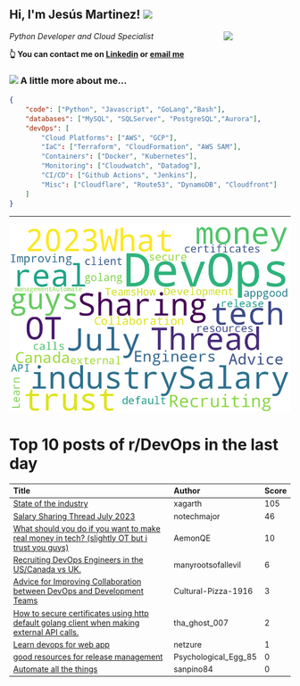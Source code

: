 <!--
**jmartinezl/jmartinezl** is a ✨ _special_ ✨ repository because its `README.md` (this file) appears on your GitHub profile.

Here are some ideas to get you started:

- 🔭 I’m currently working on ...
- 🌱 I’m currently learning ...
- 👯 I’m looking to collaborate on ...
- 🤔 I’m looking for help with ...
- 💬 Ask me about ...
- 📫 How to reach me: ...
- 😄 Pronouns: ...
- ⚡ Fun fact: ...
-->

<h2>Hi, I'm Jesús Martinez! <img src="https://media.giphy.com/media/WUlplcMpOCEmTGBtBW/giphy.gif" width="30"> </h2>
<img align='right' src="https://media.giphy.com/media/NytMLKyiaIh6VH9SPm/giphy.gif" width="120">
<p><em>Python Developer and Cloud Specialist
</em></p>

**👆 You can contact me on [Linkedin](https://www.linkedin.com/in/jes%C3%BAs-martinez-2b7b10104/) or [email me](mailto:jesus.mtz.lorenzo@gmail.com)**

### <img src="https://media.giphy.com/media/VgCDAzcKvsR6OM0uWg/giphy.gif" width="50"> A little more about me...  

```json
{
    "code": ["Python", "Javascript", "GoLang","Bash"],
    "databases": ["MySQL", "SQLServer", "PostgreSQL","Aurora"],
    "devOps": [
        "Cloud Platforms": ["AWS", "GCP"],
        "IaC": ["Terraform", "CloudFormation", "AWS SAM"],
        "Containers": ["Docker", "Kubernetes"],
        "Monitoring": ["Cloudwatch", "Datadog"],
        "CI/CD": ["Github Actions", "Jenkins"],
        "Misc": ["Cloudflare", "Route53", "DynamoDB", "Cloudfront"]
    ]
}
```
---

![Wordcloud](./cloud.png)

# Top 10 posts of r/DevOps in the last day

| Title | Author | Score |
|:---|:---|:---|
| [State of the industry](https://www.reddit.com/r/devops/comments/150b4ck/state_of_the_industry/) | xagarth | 105 |
| [Salary Sharing Thread July 2023](https://www.reddit.com/r/devops/comments/150dj8m/salary_sharing_thread_july_2023/) | notechmajor | 46 |
| [What should you do if you want to make real money in tech? (slightly OT but i trust you guys)](https://www.reddit.com/r/devops/comments/150csbb/what_should_you_do_if_you_want_to_make_real_money/) | AemonQE | 10 |
| [Recruiting DevOps Engineers in the US/Canada vs UK.](https://www.reddit.com/r/devops/comments/1511i57/recruiting_devops_engineers_in_the_uscanada_vs_uk/) | manyrootsofallevil | 6 |
| [Advice for Improving Collaboration between DevOps and Development Teams](https://www.reddit.com/r/devops/comments/150jb43/advice_for_improving_collaboration_between_devops/) | Cultural-Pizza-1916 | 3 |
| [How to secure certificates using http default golang client when making external API calls.](https://www.reddit.com/r/devops/comments/150nrsf/how_to_secure_certificates_using_http_default/) | tha_ghost_007 | 2 |
| [Learn devops for web app](https://www.reddit.com/r/devops/comments/150axmi/learn_devops_for_web_app/) | netzure | 1 |
| [good resources for release management](https://www.reddit.com/r/devops/comments/1514axk/good_resources_for_release_management/) | Psychological_Egg_85 | 0 |
| [Automate all the things](https://www.reddit.com/r/devops/comments/150hoa6/automate_all_the_things/) | sanpino84 | 0 |
